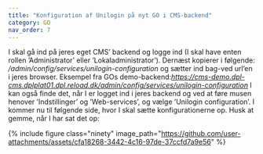 ```yaml
---
title: "Konfiguration af Unilogin på nyt GO i CMS-backend"
category: GO
nav_order: 7
---
```


I skal gå ind på jeres eget CMS’ backend og logge ind (I skal have enten rollen ’Administrator’ eller ’Lokaladministrator’). 
Dernæst kopierer i følgende: */admin/config/services/unilogin-configuration* og sætter ind bag-ved url’en i jeres browser. Eksempel fra GOs demo-backend:*https://cms-demo.dpl-cms.dplplat01.dpl.reload.dk/admin/config/services/unilogin-configuration* 
I kan også finde det, når I er logget ind i jeres backend og ved at føre musen henover ’Indstillinger’ og ’Web-services’, og vælge ’Unilogin configuration’.
I kommer nu til følgende side, hvor I skal sætte konfigurationerne op. Husk at gemme, når I har sat det op:

{% include figure class="ninety" image_path="https://github.com/user-attachments/assets/cfa18268-3442-4c16-97de-37ccfd7a9e56" %}
